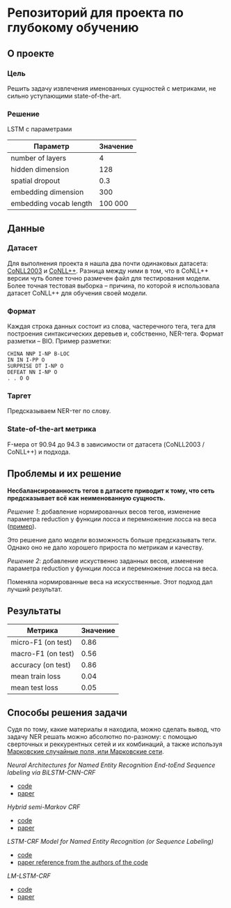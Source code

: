 # Репозиторий для проекта по глубокому обучению

## О проекте

### Цель

Решить задачу извлечения именованных сущностей с метриками, не сильно уступающими state-of-the-art. 

### Решение

LSTM с параметрами

| Параметр      | Значение |
| ----------- | ----------- |
| number of layers | 4  |
| hidden dimension  | 128 |
| spatial dropout   | 0.3  |
| embedding dimension   | 300  |
| embedding vocab length  | 100 000  |

## Данные

### Датасет

Для выполнения проекта я нашла два почти одинаковых датасета: [CoNLL2003](https://github.com/pfliu-nlp/Named-Entity-Recognition-NER-Papers/tree/master/ner_dataset/CoNLL2003) и [CoNLL++](https://github.com/ZihanWangKi/CrossWeigh/tree/master/data). Разница между ними в том, что в CoNLL++ версии 
чуть более точно размечен файл для тестирования модели. Более точная тестовая выборка – причина, по которой я использовала датасет CoNLL++ для обучения
своей модели.

### Формат

Каждая строка данных состоит из слова, частеречного тега, тега для построения синтаксических деревьев и, собственно, NER-тега. Формат разметки – BIO. Пример разметки:

```
CHINA NNP I-NP B-LOC
IN IN I-PP O
SURPRISE DT I-NP O
DEFEAT NN I-NP O
. . O O
```

### Таргет

Предсказываем NER-тег по слову.

### State-of-the-art метрика

F-мера от 90.94 до 94.3 в зависимости от датасета (CoNLL2003 / CoNLL++) и подхода.

## Проблемы и их решение

**Несбалансированность тегов в датасете приводит к тому, что сеть предсказывает всё как неименованную сущность.**

*Решение 1*: добавление нормированных весов тегов, изменение параметра reduction у функции лосса и перемножение лосса на веса ([пример](https://discuss.pytorch.org/t/per-class-and-per-sample-weighting/25530/4)).

Это решение дало модели возможность больше предсказывать теги. Однако оно не дало хорошего прироста по метрикам и качеству.

*Решение 2*: добавление искуственно заданных весов, изменение параметра reduction у функции лосса и перемножение лосса на веса.

Поменяла нормированные веса на искусственные. Этот подход дал лучший результат.

## Результаты

| Метрика      | Значение |
| ----------- | ----------- |
| micro-F1 (on test)     | 0.86      |
| macro-F1 (on test)   | 0.56        |
| accuracy (on test)   | 0.86        |
| mean train loss   | 0.04        |
| mean test loss   | 0.05        |

## Способы решения задачи

Судя по тому, какие материалы я находила, можно сделать вывод, что задачу NER решать можно абсолютно по-разному: с помощью сверточных и реккурентных сетей и
их комбинаций, а также используя [Марковские случайные поля, или Марковские сети](https://habr.com/ru/post/241317/).

*Neural Architectures for Named Entity Recognition End-toEnd Sequence labeling via BiLSTM-CNN-CRF*
* [code](https://github.com/ZhixiuYe/NER-pytorch)
* [paper](https://arxiv.org/abs/1603.01354)

*Hybrid semi-Markov CRF*
* [code](https://github.com/ZhixiuYe/HSCRF-pytorch)
* [paper](https://www.aclweb.org/anthology/P18-2038.pdf)

*LSTM-CRF Model for Named Entity Recognition (or Sequence Labeling)*
* [code](https://github.com/allanj/pytorch_lstmcrf/tree/v0.2.0)
* [paper reference from the authors of the code](https://arxiv.org/abs/1603.01360)

*LM-LSTM-CRF*
* [code](https://github.com/LiyuanLucasLiu/LM-LSTM-CRF)
* [paper](https://arxiv.org/abs/1709.04109)
